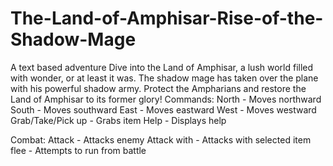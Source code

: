# The-Land-of-Amphisar-Rise-of-the-Shadow-Mage
A text based adventure
Dive into the Land of Amphisar, a lush world filled with wonder, or at least it was. The shadow mage has taken over the plane with his powerful shadow army. Protect the Ampharians and restore the Land of Amphisar to its former glory!
Commands:
North - Moves northward
South - Moves southward
East - Moves eastward
West - Moves westward
Grab/Take/Pick up - Grabs item
Help - Displays help

Combat:
Attack - Attacks enemy
Attack with <item> - Attacks with selected item
flee - Attempts to run from battle


